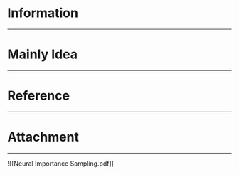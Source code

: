 # Information
---


# Mainly Idea
---


# Reference
---


# Attachment
---
![[Neural Importance Sampling.pdf]]